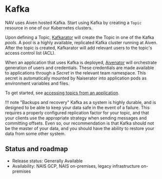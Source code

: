 # Kafka

NAV uses Aiven hosted Kafka.
Start using Kafka by creating a `Topic` resource in one of our Kubernetes clusters.

Upon defining a Topic, [Kafkarator](https://github.com/nais/kafkarator) will create the Topic in one of the Kafka _pools_.
A pool is a highly available, replicated Kafka cluster running at Aiven.
After the topic is created, Kafkarator will add relevant users to the topic's access control list \(ACL\).

When an application that uses Kafka is deployed, [Aivenator](https://github.com/nais/aivenator) will orchestrate generation of users and credentials.
These credentials are made available to applications through a _Secret_ in the relevant team namespace.
This secret is automatically mounted by Naiserator into application pods as environment variables and files.

To get started, see [accessing topics from an application](manage_topics.md#accessing-topics-from-an-application).

!!! note "Backups and recovery"
    Kafka as a system is highly durable, and is designed to be able to keep your data safe in the event of a failure.
    This requires a properly configured replication factor for your topic, and that your clients use the appropriate strategy when sending messages and committing offsets.
    Even so, our recommendation is that Kafka should not be the master of your data, and you should have the ability to restore your data from some other system.
    

## Status and roadmap

* Release status: Generally Available
* Availability: NAIS GCP, NAIS on-premises, legacy infrastructure on-premises
